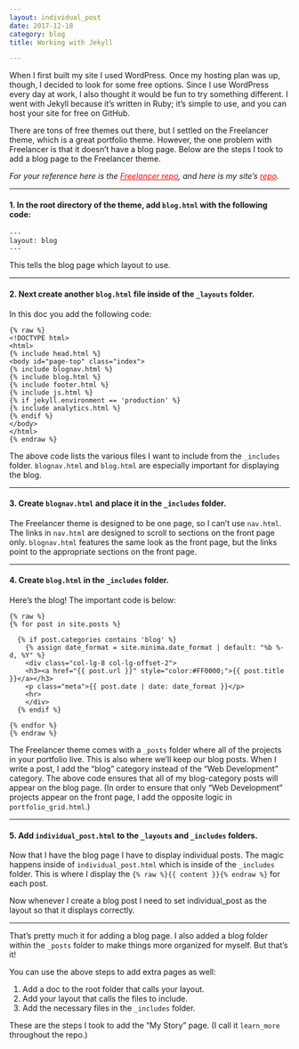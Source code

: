 ```yaml
---
layout: individual_post
date: 2017-12-18
category: blog
title: Working with Jekyll

---
```


When I first built my site I used WordPress. Once my hosting plan was up, though, I decided to look for some free options. Since I use WordPress every day at work, I also thought it would be fun to try something different. I went with Jekyll because it’s written in Ruby; it’s simple to use, and you can host your site for free on GitHub.

There are tons of free themes out there, but I settled on the Freelancer theme, which is a great portfolio theme. However, the one problem with Freelancer is that it doesn’t have a blog page. Below are the steps I took to add a blog page to the Freelancer theme.

*For your reference here is the <a href="https://github.com/jeromelachaud/freelancer-theme" style="color:#FF0000;">Freelancer repo</a>, and here is my site’s <a href="https://github.com/Pat878/pat878.github.io" style="color:#FF0000;">repo</a>.*

----
#### 1. In the root directory of the theme, add `blog.html` with the following code:

```
---
layout: blog
---

```

This tells the blog page which layout to use.

----

#### 2. Next create another `blog.html` file inside of the `_layouts` folder.
In this doc you add the following code:

```
{% raw %}
<!DOCTYPE html>
<html>
{% include head.html %}
<body id="page-top" class="index">
{% include blognav.html %}
{% include blog.html %}
{% include footer.html %}
{% include js.html %}
{% if jekyll.environment == 'production' %}
{% include analytics.html %}
{% endif %}
</body>
</html>
{% endraw %}
```

The above code lists the various files I want to include from the `_includes` folder. `blognav.html` and `blog.html` are especially important for displaying the blog.

----

#### 3. Create `blognav.html` and place it in the `_includes` folder.

The Freelancer theme is designed to be one page, so I can’t use `nav.html`. The links in `nav.html` are designed to scroll to sections on the front page only. `blognav.html` features the same look as the front page, but the links point to the appropriate sections on the front page.

----

#### 4. Create `blog.html` in the `_includes` folder.
Here’s the blog! The important code is below:

```
{% raw %}
{% for post in site.posts %}

  {% if post.categories contains 'blog' %}
    {% assign date_format = site.minima.date_format | default: "%b %-d, %Y" %}
    <div class="col-lg-8 col-lg-offset-2">
    <h3><a href="{{ post.url }}" style="color:#FF0000;">{{ post.title }}</a></h3>
    <p class="meta">{{ post.date | date: date_format }}</p>
    <hr>
    </div>
  {% endif %}

{% endfor %}
{% endraw %}
```

The Freelancer theme comes with a `_posts` folder where all of the projects in your portfolio live. This is also where we’ll keep our blog posts. When I write a post, I add the “blog” category instead of the “Web Development” category. The above code ensures that all of my blog-category posts will appear on the blog page. (In order to ensure that only “Web Development” projects appear on the front page, I add the opposite logic in `portfolio_grid.html`.)

----

#### 5. Add `individual_post.html` to the `_layouts` and `_includes` folders.

Now that I have the blog page I have to display individual posts. The magic happens inside of `individual_post.html` which is inside of the `_includes` folder. This is where I display the `{% raw %}{{ content }}{% endraw %}` for each post.

Now whenever I create a blog post I need to set individual_post as the layout so that it displays correctly.

----

That’s pretty much it for adding a blog page. I also added a blog folder within the `_posts` folder to make things more organized for myself. But that’s it!

You can use the above steps to add extra pages as well:

1. Add a doc to the root folder that calls your layout.
2. Add your layout that calls the files to include.
3. Add the necessary files in the `_includes` folder.

These are the steps I took to add the “My Story” page. (I call it `learn_more` throughout the repo.)
